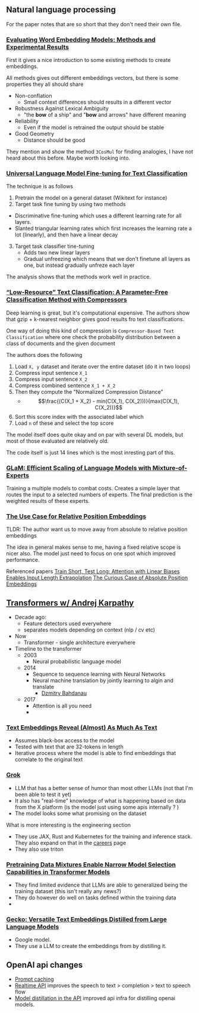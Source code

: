 ## Natural language processing
For the paper notes that are so short that they don't need their own file.

### [Evaluating Word Embedding Models: Methods and Experimental Results](https://arxiv.org/pdf/1901.09785.pdf)
First it gives a nice introduction to some existing methods to create embeddings.

All methods gives out different embeddings vectors, but there is some properties they all should share
- Non-conflation
  - Small context differences should results in a different vector
- Robustness Against Lexical Ambiguity
  - "the **bow** of a ship" and "**bow** and arrows" have different meaning
- Reliability
    - Even if the model is retrained the output should be stable
- Good Geometry
  - Distance should be good

They mention and show the method `3CosMul` for finding analogies, I have not heard about this before. Maybe worth looking into.

### [Universal Language Model Fine-tuning for Text Classification](https://arxiv.org/pdf/1801.06146.pdf)
The technique is as follows
1. Pretrain the model on a general dataset (Wikitext for instance)
2. Target task fine tuning by using two methods
  - Discriminative fine-tuning which uses a different learning rate for all layers.
  - Slanted triangular learning rates which first increases the learning rate a lot (linearly), and then have a linear decay
3. Target task classifier tine-tuning
   - Adds two new linear layers 
   - Gradual unfreezing which means that we don't finetune all layers as one, but instead gradually unfreze each layer

The analysis shows that the methods work well in practice.


### [“Low-Resource” Text Classification: A Parameter-Free Classification Method with Compressors](https://aclanthology.org/2023.findings-acl.426.pdf)
Deep learning is great, but it's computational expensive. The authors show that gzip + k-nearest neighbor gives good results fro text classifications.

One way of doing this kind of compression is `Compressor-Based Text Classification` where one check the probability distribution between a class of documents and the given document

The authors does the following
1. Load `X, y` dataset and iterate over the entire dataset (do it in two loops)
2. Compress input sentence `X_1`
3. Compress input sentence `X_2`
4. Compress combined sentence `X_1 + X_2`
5. Then they compute the "Normalized Compression Distance"
   - $$\frac{(C(X_1 + X_2) - min(C(X_1), C(X_2)))}{max(C(X_1), C(X_2))}$$
6. Sort this score index with the associated label which 
7. Load `n` of these and select the top score

The model itself does quite okay and on par with several DL models, but most of those evaluated are relatively old.

The code itself is just 14 lines which is the most inresting part of this. 


### [GLaM: Efficient Scaling of Language Models with Mixture-of-Experts](https://icml.cc/media/icml-2022/Slides/17378.pdf)
Training a multiple models to combat costs. Creates a simple layer that routes the input to a selected numbers of experts. The final prediction is the weighted results of these experts.

### [The Use Case for Relative Position Embeddings](https://ofir.io/The-Use-Case-for-Relative-Position-Embeddings/?utm_source=pocket_saves)
TLDR: The author want us to move away from absolute to relative position embeddings

The idea in general makes sense to me, having a fixed relative scope is nicer also. The model just need to focus on one spot which improved performance.

Referenced papers
[Train Short, Test Long: Attention with Linear Biases Enables Input Length Extrapolation](https://arxiv.org/pdf/2108.12409.pdf)
[The Curious Case of Absolute Position Embeddings](https://arxiv.org/pdf/2210.12574.pdf)


## [Transformers w/ Andrej Karpathy](https://www.youtube.com/watch?app=desktop&v=XfpMkf4rD6E)
- Decade ago: 
  - Feature detectors used everywhere
  - separates models depending on context (nlp / cv etc)
- Now
  - Transformer - single architecture everywhere
- Timeline to the transformer
  - 2003
    - Neural probabilistic language model
  - 2014
    - Sequence to sequence learning with Neural Networks
    - Neural machine translation by jointly learning to algin and translate
      - [Dzmitry Bahdanau](https://rizar.github.io/)
  - 2017
    -  Attention is all you need
    -  


### [Text Embeddings Reveal (Almost) As Much As Text](https://arxiv.org/pdf/2310.06816.pdf)
- Assumes black-box access to the model
- Tested with text that are 32-tokens in length
- Iterative process where the model is able to find embeddings that correlate to the original text

### [Grok](https://x.ai/)
- LLM that has a better sense of humor than most other LLMs (not that I'm been able to test it yet)
- It also has "real-time" knowledge of what is happening based on data from the X platform (is the model just using some apis internally ? )
- The model looks some what promising on the dataset

What is more interesting is the engineering section
- They use JAX, Rust and Kubernetes for the training and inference stack. They also expand on that in the [careers](https://x.ai/career/) page
- They also use triton
  

### [Pretraining Data Mixtures Enable Narrow Model Selection Capabilities in Transformer Models](https://arxiv.org/pdf/2311.00871.pdf)
- They find limited evidence that LLMs are able to generalized being the training dataset (this isn't really any news?)
- They do however do well on tasks defined within the training data
- 

### [Gecko: Versatile Text Embeddings Distilled from Large Language Models](https://arxiv.org/pdf/2403.20327)
- Google model.
- They use a LLM to create the embeddings from by distilling it. 

## OpenAI api changes
- [Prompt caching](https://platform.openai.com/docs/guides/prompt-caching)
- [Realtime API](https://openai.com/index/introducing-the-realtime-api/) improves the speech to text > completion > text to speech flow
- [Model distillation in the API](https://openai.com/index/api-model-distillation/) improved api infra for distilling openai models.
